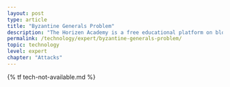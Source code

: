 ```yaml
---
layout: post
type: article
title: "Byzantine Generals Problem"
description: "The Horizen Academy is a free educational platform on blockchain technology, cryptocurrency, and privacy. This chapter is is not available yet. We add content frequently, sign up for our newsletter for notifications when it's released."
permalink: /technology/expert/byzantine-generals-problem/
topic: technology
level: expert
chapter: "Attacks"
---
```


{% tf tech-not-available.md %}

